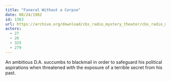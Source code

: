 ```yaml
---
title: "Funeral Without a Corpse"
date: 08/24/1982
id: 1363
url: https://archive.org/download/cbs_radio_mystery_theater/cbs_radio_mystery_theater-1351-1399.zip/cbs_radio_mystery_theater-1351-1399%2Fcbsrmt_1363_funeral_without_a_corpse.mp3
actors:
  - 27
  - 26
  - 325
  - 279
---
```

An ambitious D.A. succumbs to blackmail in order to safeguard his political aspirations when threatened with the exposure of a terrible secret from his past.
